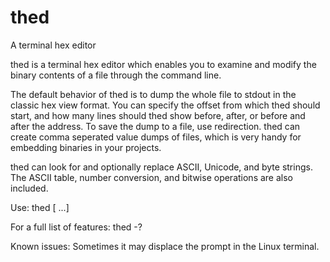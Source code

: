 # thed
A terminal hex editor

thed is a terminal hex editor which enables you to examine and modify the binary contents of a file through the command line.

The default behavior of thed is to dump the whole file to stdout in the classic hex view format.
You can specify the offset from which thed should start, and how many lines should thed show before, after, or before and after the address. To save the dump to a file, use redirection.
thed can create comma seperated value dumps of files, which is very handy for embedding binaries in your projects.

thed can look for and optionally replace ASCII, Unicode, and byte strings. The ASCII table, number conversion, and bitwise operations are 
also included.

Use: 
thed <file> [<options> ...]

For a full list of features:
thed -?

Known issues:
Sometimes it may displace the prompt in the Linux terminal.
